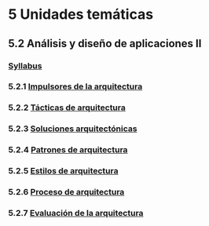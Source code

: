 # 5 Unidades temáticas

## 5.2 Análisis y diseño de aplicaciones II

### [Syllabus](./5_2_0_Syllabus.md)

### 5.2.1 [Impulsores de la arquitectura](./5_2_1_Impulsores_de_la_arquitectura.md)

### 5.2.2 [Tácticas de arquitectura](./5_2_2_Tacticas_de_arquitectura.md)

### 5.2.3 [Soluciones arquitectónicas](./5_2_3_Soluciones_arquitectonicas.md)

### 5.2.4 [Patrones de arquitectura](./5_2_4_Patrones_de_arquitectura.md)

### 5.2.5 [Estilos de arquitectura](./5_2_5_Estilos_de_arquitectura.md)

### 5.2.6 [Proceso de arquitectura](./5_2_6_Proceso_de_arquitectura.md)

### 5.2.7 [Evaluación de la arquitectura](./5_2_7_Evaluacion_de_la_arquitectura.md)
